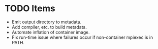 # TODO Items
- Emit output directory to metadata.
- Add compiler, etc. to build metadata.
- Automate inflation of container image.
- Fix run-time issue where failures occur if non-container mpiexec is in PATH.
